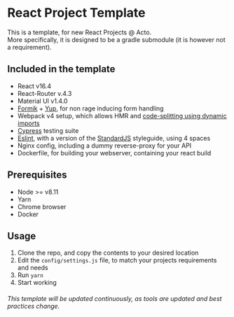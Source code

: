 # React Project Template
This is a template, for new React Projects @ Acto.  
More specifically, it is designed to be a gradle submodule (it is however not a requirement).

## Included in the template
* React v16.4  
* React-Router v.4.3  
* Material UI v1.4.0  
* [Formik](https://github.com/jaredpalmer/formik) + [Yup](https://github.com/jquense/yup), for non rage inducing form handling
* Webpack v4 setup, which allows HMR and [code-splitting using dynamic imports](https://github.com/jamiebuilds/react-loadable)  
* [Cypress](https://www.cypress.io/) testing suite  
* [Eslint](https://eslint.org/), with a version of the [StandardJS](https://standardjs.com/) styleguide, using 4 spaces
* Nginx config, including a dummy reverse-proxy for your API  
* Dockerfile, for building your webserver, containing your react build  

## Prerequisites
* Node >= v8.11  
* Yarn  
* Chrome browser  
* Docker  

## Usage
1. Clone the repo, and copy the contents to your desired location
2. Edit the `config/settings.js` file, to match your projects requirements and needs
3. Run `yarn`
4. Start working

###### This template will be updated continuously, as tools are updated and best practices change.
